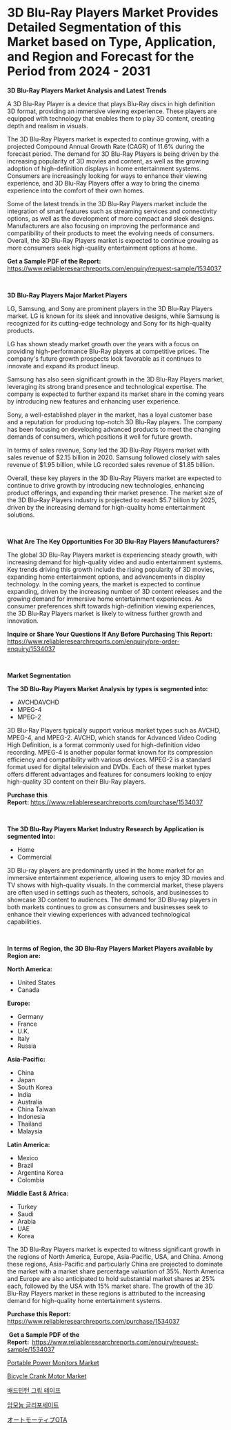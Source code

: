 <p><h1>3D Blu-Ray Players Market Provides Detailed Segmentation of this Market based on Type, Application, and Region and Forecast for the Period from 2024 - 2031</h1></p><p><strong>3D Blu-Ray Players Market Analysis and Latest Trends</strong></p>
<p><p>A 3D Blu-Ray Player is a device that plays Blu-Ray discs in high definition 3D format, providing an immersive viewing experience. These players are equipped with technology that enables them to play 3D content, creating depth and realism in visuals.</p><p>The 3D Blu-Ray Players market is expected to continue growing, with a projected Compound Annual Growth Rate (CAGR) of 11.6% during the forecast period. The demand for 3D Blu-Ray Players is being driven by the increasing popularity of 3D movies and content, as well as the growing adoption of high-definition displays in home entertainment systems. Consumers are increasingly looking for ways to enhance their viewing experience, and 3D Blu-Ray Players offer a way to bring the cinema experience into the comfort of their own homes.</p><p>Some of the latest trends in the 3D Blu-Ray Players market include the integration of smart features such as streaming services and connectivity options, as well as the development of more compact and sleek designs. Manufacturers are also focusing on improving the performance and compatibility of their products to meet the evolving needs of consumers. Overall, the 3D Blu-Ray Players market is expected to continue growing as more consumers seek high-quality entertainment options at home.</p></p>
<p><strong>Get a Sample PDF of the Report:&nbsp;</strong> <a href="https://www.reliableresearchreports.com/enquiry/request-sample/1534037">https://www.reliableresearchreports.com/enquiry/request-sample/1534037</a></p>
<p>&nbsp;</p>
<p><strong>3D Blu-Ray Players Major Market Players</strong></p>
<p><p>LG, Samsung, and Sony are prominent players in the 3D Blu-Ray Players market. LG is known for its sleek and innovative designs, while Samsung is recognized for its cutting-edge technology and Sony for its high-quality products. </p><p>LG has shown steady market growth over the years with a focus on providing high-performance Blu-Ray players at competitive prices. The company's future growth prospects look favorable as it continues to innovate and expand its product lineup. </p><p>Samsung has also seen significant growth in the 3D Blu-Ray Players market, leveraging its strong brand presence and technological expertise. The company is expected to further expand its market share in the coming years by introducing new features and enhancing user experience.</p><p>Sony, a well-established player in the market, has a loyal customer base and a reputation for producing top-notch 3D Blu-Ray players. The company has been focusing on developing advanced products to meet the changing demands of consumers, which positions it well for future growth.</p><p>In terms of sales revenue, Sony led the 3D Blu-Ray Players market with sales revenue of $2.15 billion in 2020. Samsung followed closely with sales revenue of $1.95 billion, while LG recorded sales revenue of $1.85 billion. </p><p>Overall, these key players in the 3D Blu-Ray Players market are expected to continue to drive growth by introducing new technologies, enhancing product offerings, and expanding their market presence. The market size of the 3D Blu-Ray Players industry is projected to reach $5.7 billion by 2025, driven by the increasing demand for high-quality home entertainment solutions.</p></p>
<p>&nbsp;</p>
<p><strong>What Are The Key Opportunities For 3D Blu-Ray Players Manufacturers?</strong></p>
<p><p>The global 3D Blu-Ray Players market is experiencing steady growth, with increasing demand for high-quality video and audio entertainment systems. Key trends driving this growth include the rising popularity of 3D movies, expanding home entertainment options, and advancements in display technology. In the coming years, the market is expected to continue expanding, driven by the increasing number of 3D content releases and the growing demand for immersive home entertainment experiences. As consumer preferences shift towards high-definition viewing experiences, the 3D Blu-Ray Players market is likely to witness further growth and innovation.</p></p>
<p><strong>Inquire or Share Your Questions If Any Before Purchasing This Report:</strong> <a href="https://www.reliableresearchreports.com/enquiry/pre-order-enquiry/1534037">https://www.reliableresearchreports.com/enquiry/pre-order-enquiry/1534037</a></p>
<p>&nbsp;</p>
<p><strong>Market Segmentation</strong></p>
<p><strong>The 3D Blu-Ray Players Market Analysis by types is segmented into:</strong></p>
<p><ul><li>AVCHDAVCHD</li><li>MPEG-4</li><li>MPEG-2</li></ul></p>
<p><p>3D Blu-Ray Players typically support various market types such as AVCHD, MPEG-4, and MPEG-2. AVCHD, which stands for Advanced Video Coding High Definition, is a format commonly used for high-definition video recording. MPEG-4 is another popular format known for its compression efficiency and compatibility with various devices. MPEG-2 is a standard format used for digital television and DVDs. Each of these market types offers different advantages and features for consumers looking to enjoy high-quality 3D content on their Blu-Ray players.</p></p>
<p><strong>Purchase this Report:&nbsp;</strong><a href="https://www.reliableresearchreports.com/purchase/1534037">https://www.reliableresearchreports.com/purchase/1534037</a></p>
<p>&nbsp;</p>
<p><strong>The 3D Blu-Ray Players Market Industry Research by Application is segmented into:</strong></p>
<p><ul><li>Home</li><li>Commercial</li></ul></p>
<p><p>3D Blu-ray players are predominantly used in the home market for an immersive entertainment experience, allowing users to enjoy 3D movies and TV shows with high-quality visuals. In the commercial market, these players are often used in settings such as theaters, schools, and businesses to showcase 3D content to audiences. The demand for 3D Blu-ray players in both markets continues to grow as consumers and businesses seek to enhance their viewing experiences with advanced technological capabilities.</p></p>
<p>&nbsp;</p>
<p><strong>In terms of Region, the 3D Blu-Ray Players Market Players available by Region are:</strong></p>
<p>
    <p> <strong> North America: </strong>
        <ul>
            <li>United States</li>
            <li>Canada</li>
        </ul>
        </p> 
    <p> <strong> Europe: </strong>
        <ul>
            <li>Germany</li>
            <li>France</li>
            <li>U.K.</li>
            <li>Italy</li>
            <li>Russia</li>
        </ul>
        </p> 
    <p> <strong> Asia-Pacific: </strong>
        <ul>
            <li>China</li>
            <li>Japan</li>
            <li>South Korea</li>
            <li>India</li>
            <li>Australia</li>
            <li>China Taiwan</li>
            <li>Indonesia</li>
            <li>Thailand</li>
            <li>Malaysia</li>
        </ul>
        </p> 
    <p> <strong> Latin America: </strong>
        <ul>
            <li>Mexico</li>
            <li>Brazil</li>
            <li>Argentina Korea</li>
            <li>Colombia</li>
        </ul>
        </p> 
    <p> <strong> Middle East & Africa: </strong>
        <ul>
            <li>Turkey</li>
            <li>Saudi</li>
            <li>Arabia</li>
            <li>UAE</li>
            <li>Korea</li>
        </ul>
    </p>
    </p>
<p><p>The 3D Blu-Ray Players market is expected to witness significant growth in the regions of North America, Europe, Asia-Pacific, USA, and China. Among these regions, Asia-Pacific and particularly China are projected to dominate the market with a market share percentage valuation of 35%. North America and Europe are also anticipated to hold substantial market shares at 25% each, followed by the USA with 15% market share. The growth of the 3D Blu-Ray Players market in these regions is attributed to the increasing demand for high-quality home entertainment systems.</p></p>
<p><strong>Purchase this Report: </strong><a href="https://www.reliableresearchreports.com/purchase/1534037">https://www.reliableresearchreports.com/purchase/1534037</a></p>
<p>&nbsp;<strong>Get a Sample PDF of the Report:&nbsp;&nbsp;</strong><a href="https://www.reliableresearchreports.com/enquiry/request-sample/1534037">https://www.reliableresearchreports.com/enquiry/request-sample/1534037</a></p>
<p><strong></strong></p>
<p><p><a href="https://github.com/biheemgalvinlouises6hokrh3h/Market-Research-Report-List-1/blob/main/portable-power-monitors-market.md">Portable Power Monitors Market</a></p><p><a href="https://issuu.com/reportprime-2/docs/bicycle-crank-motor-market-size-2030.pptx">Bicycle Crank Motor Market</a></p><p><a href="https://github.com/Hubertstyenger6685/Market-Research-Report-List-1/blob/main/430392912026.md">배드민턴 그립 테이프</a></p><p><a href="https://github.com/hxzi07639916/Market-Research-Report-List-1/blob/main/129400212025.md">암모늄 글리포세이트</a></p><p><a href="https://github.com/ihabdkwlxs948/Market-Research-Report-List-1/blob/main/131801413052.md">オートモーティブOTA</a></p></p>